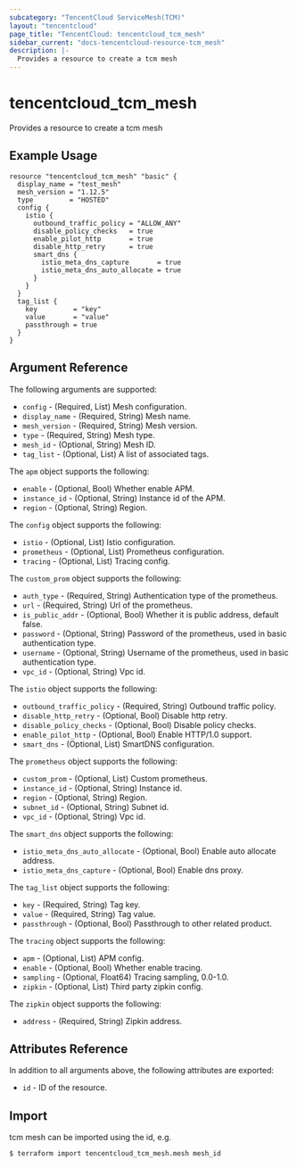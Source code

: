 ```yaml
---
subcategory: "TencentCloud ServiceMesh(TCM)"
layout: "tencentcloud"
page_title: "TencentCloud: tencentcloud_tcm_mesh"
sidebar_current: "docs-tencentcloud-resource-tcm_mesh"
description: |-
  Provides a resource to create a tcm mesh
---
```


# tencentcloud_tcm_mesh

Provides a resource to create a tcm mesh

## Example Usage

```hcl
resource "tencentcloud_tcm_mesh" "basic" {
  display_name = "test_mesh"
  mesh_version = "1.12.5"
  type         = "HOSTED"
  config {
    istio {
      outbound_traffic_policy = "ALLOW_ANY"
      disable_policy_checks   = true
      enable_pilot_http       = true
      disable_http_retry      = true
      smart_dns {
        istio_meta_dns_capture       = true
        istio_meta_dns_auto_allocate = true
      }
    }
  }
  tag_list {
    key         = "key"
    value       = "value"
    passthrough = true
  }
}
```

## Argument Reference

The following arguments are supported:

* `config` - (Required, List) Mesh configuration.
* `display_name` - (Required, String) Mesh name.
* `mesh_version` - (Required, String) Mesh version.
* `type` - (Required, String) Mesh type.
* `mesh_id` - (Optional, String) Mesh ID.
* `tag_list` - (Optional, List) A list of associated tags.

The `apm` object supports the following:

* `enable` - (Optional, Bool) Whether enable APM.
* `instance_id` - (Optional, String) Instance id of the APM.
* `region` - (Optional, String) Region.

The `config` object supports the following:

* `istio` - (Optional, List) Istio configuration.
* `prometheus` - (Optional, List) Prometheus configuration.
* `tracing` - (Optional, List) Tracing config.

The `custom_prom` object supports the following:

* `auth_type` - (Required, String) Authentication type of the prometheus.
* `url` - (Required, String) Url of the prometheus.
* `is_public_addr` - (Optional, Bool) Whether it is public address, default false.
* `password` - (Optional, String) Password of the prometheus, used in basic authentication type.
* `username` - (Optional, String) Username of the prometheus, used in basic authentication type.
* `vpc_id` - (Optional, String) Vpc id.

The `istio` object supports the following:

* `outbound_traffic_policy` - (Required, String) Outbound traffic policy.
* `disable_http_retry` - (Optional, Bool) Disable http retry.
* `disable_policy_checks` - (Optional, Bool) Disable policy checks.
* `enable_pilot_http` - (Optional, Bool) Enable HTTP/1.0 support.
* `smart_dns` - (Optional, List) SmartDNS configuration.

The `prometheus` object supports the following:

* `custom_prom` - (Optional, List) Custom prometheus.
* `instance_id` - (Optional, String) Instance id.
* `region` - (Optional, String) Region.
* `subnet_id` - (Optional, String) Subnet id.
* `vpc_id` - (Optional, String) Vpc id.

The `smart_dns` object supports the following:

* `istio_meta_dns_auto_allocate` - (Optional, Bool) Enable auto allocate address.
* `istio_meta_dns_capture` - (Optional, Bool) Enable dns proxy.

The `tag_list` object supports the following:

* `key` - (Required, String) Tag key.
* `value` - (Required, String) Tag value.
* `passthrough` - (Optional, Bool) Passthrough to other related product.

The `tracing` object supports the following:

* `apm` - (Optional, List) APM config.
* `enable` - (Optional, Bool) Whether enable tracing.
* `sampling` - (Optional, Float64) Tracing sampling, 0.0-1.0.
* `zipkin` - (Optional, List) Third party zipkin config.

The `zipkin` object supports the following:

* `address` - (Required, String) Zipkin address.

## Attributes Reference

In addition to all arguments above, the following attributes are exported:

* `id` - ID of the resource.



## Import

tcm mesh can be imported using the id, e.g.
```
$ terraform import tencentcloud_tcm_mesh.mesh mesh_id
```

